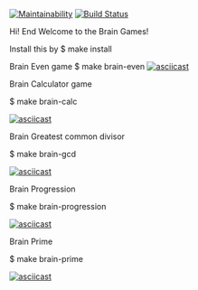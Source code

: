 [![Maintainability](https://api.codeclimate.com/v1/badges/a99a88d28ad37a79dbf6/maintainability)](https://codeclimate.com/github/codeclimate/codeclimate/maintainability)
[![Build Status](https://travis-ci.org/Xoxxloma/frontend-project-lvl1.svg?branch=master)](https://travis-ci.org/Xoxxloma/frontend-project-lvl1)


Hi! End Welcome to the Brain Games!

Install this by
$ make install

Brain Even game
$ make brain-even
[![asciicast](https://asciinema.org/a/KaNUDMEboAL4SiCfoElHAFmIL.svg)](https://asciinema.org/a/KaNUDMEboAL4SiCfoElHAFmIL)

Brain Calculator game

$ make brain-calc

[![asciicast](https://asciinema.org/a/aSNCh2wO5eGWeGUMMTqMAeSiG.svg)](https://asciinema.org/a/aSNCh2wO5eGWeGUMMTqMAeSiG)

Brain Greatest common divisor

$ make brain-gcd

[![asciicast](https://asciinema.org/a/prX5GtXiFRNb83YPPhCbSap3h.svg)](https://asciinema.org/a/prX5GtXiFRNb83YPPhCbSap3h)

Brain Progression

$ make brain-progression

[![asciicast](https://asciinema.org/a/xs2bC8qV8GbHXfd7ARFJ8XG25.svg)](https://asciinema.org/a/xs2bC8qV8GbHXfd7ARFJ8XG25)

Brain Prime

$ make brain-prime

[![asciicast](https://asciinema.org/a/755SbGuNrgM1czufeYN1VkiJi.svg)](https://asciinema.org/a/755SbGuNrgM1czufeYN1VkiJi)


